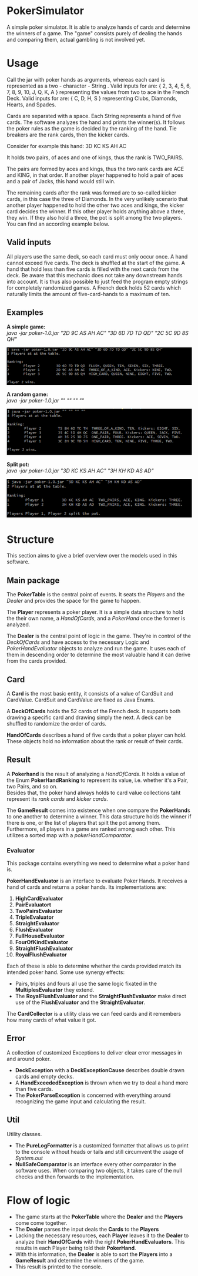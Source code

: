 # PokerSimulator
A simple poker simulator. It is able to analyze hands of cards and determine the winners of a game. The "game" consists purely of dealing the hands and comparing them, actual gambling is not involved yet.

# Usage
Call the jar with poker hands as arguments, whereas each card is represented as a two - character - String <value><suit>.
Valid inputs for <value> are: { 2, 3, 4, 5, 6, 7, 8, 9, 10, J, Q, K, A } representing the values from two to ace in the French Deck.
Valid inputs for <suit> are: { C, D, H, S } representing Clubs, Diamonds, Hearts, and Spades.

Cards are separated with a space. Each String represents a hand of five cards.
The software analyzes the hand and prints the winner(s). It follows the poker rules as the game is decided by the ranking of the hand. Tie breakers are the rank cards, then the kicker cards.

Consider for example this hand:
3D KC KS AH AC

It holds two pairs, of aces and one of kings, thus the rank is TWO_PAIRS.

The pairs are formed by aces and kings, thus the two rank cards are ACE and KING, in that order. If another player happened to hold a pair of aces and a pair of Jacks, this hand would still win.

The remaining cards after the rank was formed are to so-called kicker cards, in this case the three of Diamonds. In the very unlikely scenario that another player happened to hold the other two aces and kings, the kicker card decides the winner. If this other player holds anything above a three, they win. If they also hold a three, the pot is split among the two players. You can find an according example below.

## Valid inputs
All players use the same deck, so each card must only occur once.
A hand cannot exceed five cards.
The deck is shuffled at the start of the game. A hand that hold less than five cards is filled with the next cards from the deck. Be aware that this mechanic does not take any downstream hands into account.
It is thus also possible to just feed the program empty strings for completely randomized games.
A French deck holds 52 cards which naturally limits the amount of five-card-hands to a maximum of ten.

## Examples
**A simple game:**  
*java -jar poker-1.0.jar "2D 9C AS AH AC" "3D 6D 7D TD QD" "2C 5C 9D 8S QH"*

![A basic game](resources/img/basic_game.png)

**A random game:**  
*java -jar poker-1.0.jar "" "" "" ""*

![A fully random game](resources/img/random_game.png)

**Split pot:**  
*java -jar poker-1.0.jar "3D KC KS AH AC" "3H KH KD AS AD"*

![A split pot game](resources/img/split-pot.png)

# Structure

This section aims to give a brief overview over the models used in this software.

## Main package

The **PokerTable** is the central point of events. It seats the *Players* and the *Dealer* and provides the space for the game to happen.

The **Player** represents a poker player.  It is a simple data structure to hold the their own name, a *HandOfCards*, and a *PokerHand* once the former is analyzed.

The **Dealer** is the central point of logic in the game. They're in control of the *DeckOfCards* and have access to the necessary Logic and *PokerHandEvaluator* objects to analyze and run the game. It uses each of them in descending order to determine the most valuable hand it can derive from the cards provided.

## Card

A **Card** is the most basic entity, it consists of a value of CardSuit and CardValue. CardSuit and CardValue are fixed as Java Enums.

A **DeckOfCards** holds the 52 cards of the French deck. It supports both drawing a specific card and drawing simply the next. A deck can be shuffled to randomize the order of cards.

**HandOfCards** describes a hand of five cards that a poker player can hold. These objects hold no information about the rank or result of their cards.

## Result

A **Pokerhand** is the result of analyzing a *HandOfCards*. It holds a value of the Enum **PokerHandRanking** to represent its value, i.e. whether it's a Pair, two Pairs, and so on.  
Besides that, the poker hand always holds to card value collections taht represent its *rank cards* and *kicker cards*.

The **GameResult** comes into existence when one compare the **PokerHand**s to one another to determine a winner. This data structure holds the winner if there is one, or the list of players that spilt the pot among them. Furthermore, all players in a game are ranked among each other. This utilizes a sorted map with a *pokerHandComparator*.

### Evaluator

This package contains everything we need to determine what a poker hand is.

**PokerHandEvaluator** is an interface to evaluate Poker Hands.  It receives a hand of cards and returns a poker hands. Its implementations are:

1. **HighCardEvaluator**
2. **PairEvaluatort**
3. **TwoPairsEvaluator**
4. **TripleEvaluator**
5. **StraightEvaluator**
6. **FlushEvaluator**
7. **FullHouseEvaluator**
8. **FourOfKindEvaluator**
9. **StraightFlushEvaluator**
10. **RoyalFlushEvaluator**

Each of these is able to determine whether the cards provided match its intended poker hand. Some use synergy effects:  
- Pairs, triples and fours all use the same logic fixated in the **MultiplesEvaluator** they extend.  
- The **RoyalFlushEvaluator** and the **StraightFlushEvaluator** make direct use of the **FlushEvaluator** and the **StraightEvaluator**.

The **CardCollector** is a utility class we can feed cards and it remembers how many cards of what value it got.

## Error

A collection of customized Exceptions to deliver clear error messages in and around poker.

- **DeckException** with a **DeckExceptionCause** describes double drawn cards and empty decks.
- A **HandExceededException** is thrown when we try to deal a hand more than five cards.
- The **PokerParseException** is concerned with everything around recognizing the game input and calculating the result.

## Util

Utility classes.

- The **PureLogFormatter** is a customized formatter that allows us to print to the console without heads or tails and still circumvent the usage of *System.out*
- **NullSafeComparator** is an interface every other comparator in the software uses. When comparing two objects, it takes care of the null checks and then forwards to the implementation.

# Flow of logic

- The game starts at the **PokerTable** where the **Dealer** and the **Players** come come together.
- The **Dealer** parses the input deals the **Cards** to the **Players**
- Lacking the necessary resources, each **Player** leaves it to the **Dealer** to analyze their **HandOfCards** with the right **PokerHandEvaluators**. This results in each Player being told their **PokerHand**.
- With this information, the **Dealer** is able to sort the **Players** into a **GameResult** and determine the winners of the game.
- This result is printed to the console.
